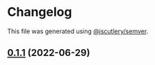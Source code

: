# Changelog

This file was generated using [@jscutlery/semver](https://github.com/jscutlery/semver).

## [0.1.1](https://github.com/jmchambers/nxpractice99/compare/v0.1.0...v0.1.1) (2022-06-29)
